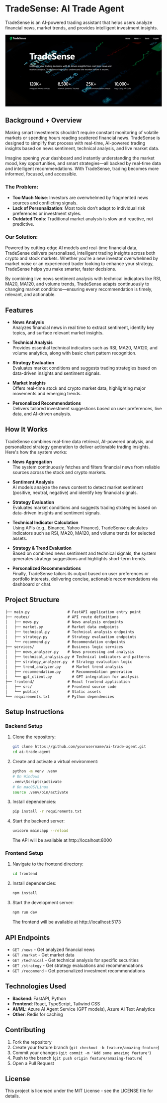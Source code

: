 # TradeSense: AI Trade Agent

TradeSense is an AI-powered trading assistant that helps users analyze financial news, market trends, and provides intelligent investment insights.

![TradeSense Home](https://github.com/wangwanlu09/TradeSense_AiTradeAgent/blob/main/Home.png?raw=true)

## Background + Overview

Making smart investments shouldn’t require constant monitoring of volatile markets or spending hours reading scattered financial news. TradeSense is designed to simplify that process with real-time, AI-powered trading insights based on news sentiment, technical analysis, and live market data.

Imagine opening your dashboard and instantly understanding the market mood, key opportunities, and smart strategies—all backed by real-time data and intelligent recommendations. With TradeSense, trading becomes more informed, focused, and accessible.

### The Problem:

- **Too Much Noise**: Investors are overwhelmed by fragmented news sources and conflicting signals.
- **Lack of Personalization**: Most tools don’t adapt to individual risk preferences or investment styles.
- **Outdated Tools**: Traditional market analysis is slow and reactive, not predictive.

### Our Solution:

Powered by cutting-edge AI models and real-time financial data, TradeSense delivers personalized, intelligent trading insights across both crypto and stock markets. Whether you're a new investor overwhelmed by market noise or an experienced trader looking to enhance your strategy, TradeSense helps you make smarter, faster decisions.

By combining live news sentiment analysis with technical indicators like RSI, MA20, MA120, and volume trends, TradeSense adapts continuously to changing market conditions—ensuring every recommendation is timely, relevant, and actionable.

## Features

- **News Analysis**  
  Analyzes financial news in real time to extract sentiment, identify key topics, and surface relevant market insights.

- **Technical Analysis**  
  Provides essential technical indicators such as RSI, MA20, MA120, and volume analytics, along with basic chart pattern recognition.

- **Strategy Evaluation**  
  Evaluates market conditions and suggests trading strategies based on data-driven insights and sentiment signals.

- **Market Insights**  
  Offers real-time stock and crypto market data, highlighting major movements and emerging trends.

- **Personalized Recommendations**  
  Delivers tailored investment suggestions based on user preferences, live data, and AI-driven analysis.

## How It Works

TradeSense combines real-time data retrieval, AI-powered analysis, and personalized strategy generation to deliver actionable trading insights. Here's how the system works:

- **News Aggregation**  
  The system continuously fetches and filters financial news from reliable sources across the stock and crypto markets.

- **Sentiment Analysis**  
  AI models analyze the news content to detect market sentiment (positive, neutral, negative) and identify key financial signals.

- **Strategy Evaluation**  
  Evaluates market conditions and suggests trading strategies based on data-driven insights and sentiment signals.

- **Technical Indicator Calculation**  
  Using APIs (e.g., Binance, Yahoo Finance), TradeSense calculates indicators such as RSI, MA20, MA120, and volume trends for selected assets.

- **Strategy & Trend Evaluation**  
  Based on combined news sentiment and technical signals, the system generates strategy suggestions and highlights short-term trends.

- **Personalized Recommendations**  
  Finally, TradeSense tailors its output based on user preferences or portfolio interests, delivering concise, actionable recommendations via dashboard or chat.
  
## Project Structure

```
├── main.py                 # FastAPI application entry point
├── routes/                 # API route definitions
│   ├── news.py             # News analysis endpoints
│   ├── market.py           # Market data endpoints
│   ├── technical.py        # Technical analysis endpoints
│   ├── strategy.py         # Strategy evaluation endpoints
│   └── recommend.py        # Recommendation endpoints
├── services/               # Business logic services
│   ├── news_analyzer.py    # News processing and analysis
│   ├── technical_analysis.py # Technical indicators and patterns
│   ├── strategy_analyzer.py  # Strategy evaluation logic
│   ├── trend_analyzer.py     # Market trend analysis
│   ├── recommendation.py     # Recommendation generation
│   └── gpt_client.py         # GPT integration for analysis
├── frontend/               # React frontend application
│   ├── src/                # Frontend source code
│   └── public/             # Static assets
└── requirements.txt        # Python dependencies
```

## Setup Instructions

### Backend Setup

1. Clone the repository:
   ```bash
   git clone https://github.com/yourusername/ai-trade-agent.git
   cd ai-trade-agent
   ```

2. Create and activate a virtual environment:
   ```bash
   python -m venv .venv
   # On Windows
   .venv\Scripts\activate
   # On macOS/Linux
   source .venv/bin/activate
   ```

3. Install dependencies:
   ```bash
   pip install -r requirements.txt
   ```

4. Start the backend server:
   ```bash
   uvicorn main:app --reload
   ```
   The API will be available at http://localhost:8000

### Frontend Setup

1. Navigate to the frontend directory:
   ```bash
   cd frontend
   ```

2. Install dependencies:
   ```bash
   npm install
   ```

3. Start the development server:
   ```bash
   npm run dev
   ```
   The frontend will be available at http://localhost:5173

## API Endpoints

- `GET /news` - Get analyzed financial news
- `GET /market` - Get market data
- `GET /technical` - Get technical analysis for specific securities
- `GET /strategy` - Get strategy evaluations and recommendations
- `GET /recommend` - Get personalized investment recommendations

## Technologies Used

- **Backend**: FastAPI, Python
- **Frontend**: React, TypeScript, Tailwind CSS
- **AI/ML**:  Azure AI Agent Service (GPT models), Azure AI Text Analytics
- **Other**: Redis for caching

## Contributing

1. Fork the repository
2. Create your feature branch (`git checkout -b feature/amazing-feature`)
3. Commit your changes (`git commit -m 'Add some amazing feature'`)
4. Push to the branch (`git push origin feature/amazing-feature`)
5. Open a Pull Request

## License

This project is licensed under the MIT License - see the LICENSE file for details. 
